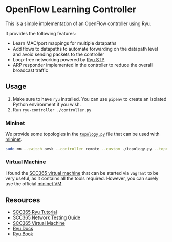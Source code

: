 # OpenFlow Learning Controller

This is a simple implementation of an OpenFlow controller using [Ryu](https://ryu-sdn.org).

It provides the following features:

- Learn MAC/port mappings for multiple datapaths
- Add flows to datapaths to automate forwarding on the datapath level and avoid sending packets to the controller
- Loop-free networking powered by [Ryu STP](https://osrg.github.io/ryu-book/en/html/spanning_tree.html)
- ARP responder implemented in the controller to reduce the overall broadcast traffic

## Usage

1. Make sure to have `ryu` installed. You can use `pipenv` to create an isolated Python environment if you wish.
1. Run `ryu-controller ./controller.py`

### Mininet

We provide some topologies in the [`topology.py`](./topology.py) file that can be used with [mininet](https://github.com/mininet/mininet).

```bash
sudo mn --switch ovsk --controller remote --custom ./topology.py --topo ring
```

### Virtual Machine

I found the [SCC365 virtual machine](https://github.com/scc365/virtual-machine) that can be started via `vagrant` to be very useful, as it contains all the tools required.
However, you can surely use the official [mininet VM](http://mininet.org/vm-setup-notes/).

## Resources

- [SCC365 Ryu Tutorial](https://github.com/scc365/tutorial-ryu)
- [SCC365 Network Testing Guide](https://github.com/scc365/guide-network-testing)
- [SCC365 Virtual Machine](https://github.com/scc365/virtual-machine)
- [Ryu Docs](https://ryu.readthedocs.io/en/latest/)
- [Ryu Book](https://osrg.github.io/ryu-book/en/html/index.html)
